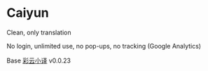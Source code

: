 # Caiyun

Clean, only translation

No login, unlimited use, no pop-ups, no tracking (Google Analytics)

Base [彩云小译](https://chrome.google.com/webstore/detail/lingocloud-web-translatio/jmpepeebcbihafjjadogphmbgiffiajh) v0.0.23
